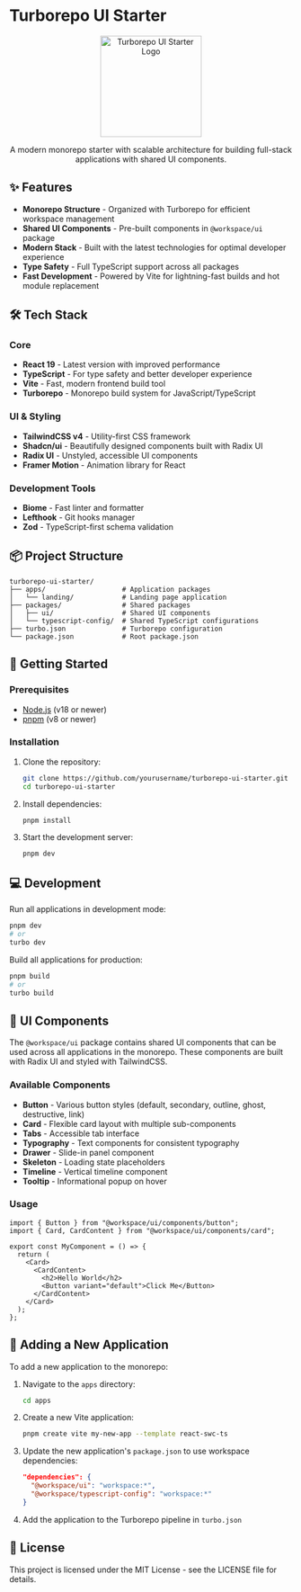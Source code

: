 # Turborepo UI Starter

<div align="center">
  <img src="apps/landing/public/logo.png" alt="Turborepo UI Starter Logo" width="180" />
  <p>A modern monorepo starter with scalable architecture for building full-stack applications with shared UI components.</p>
</div>

## ✨ Features

- **Monorepo Structure** - Organized with Turborepo for efficient workspace management
- **Shared UI Components** - Pre-built components in `@workspace/ui` package
- **Modern Stack** - Built with the latest technologies for optimal developer experience
- **Type Safety** - Full TypeScript support across all packages
- **Fast Development** - Powered by Vite for lightning-fast builds and hot module replacement

## 🛠️ Tech Stack

### Core
- **React 19** - Latest version with improved performance
- **TypeScript** - For type safety and better developer experience
- **Vite** - Fast, modern frontend build tool
- **Turborepo** - Monorepo build system for JavaScript/TypeScript

### UI & Styling
- **TailwindCSS v4** - Utility-first CSS framework
- **Shadcn/ui** - Beautifully designed components built with Radix UI
- **Radix UI** - Unstyled, accessible UI components
- **Framer Motion** - Animation library for React

### Development Tools
- **Biome** - Fast linter and formatter
- **Lefthook** - Git hooks manager
- **Zod** - TypeScript-first schema validation

## 📦 Project Structure

```
turborepo-ui-starter/
├── apps/                   # Application packages
│   └── landing/            # Landing page application
├── packages/               # Shared packages
│   ├── ui/                 # Shared UI components
│   └── typescript-config/  # Shared TypeScript configurations
├── turbo.json              # Turborepo configuration
└── package.json            # Root package.json
```

## 🚀 Getting Started

### Prerequisites

- [Node.js](https://nodejs.org/) (v18 or newer)
- [pnpm](https://pnpm.io/) (v8 or newer)

### Installation

1. Clone the repository:
   ```bash
   git clone https://github.com/yourusername/turborepo-ui-starter.git
   cd turborepo-ui-starter
   ```

2. Install dependencies:
   ```bash
   pnpm install
   ```

3. Start the development server:
   ```bash
   pnpm dev
   ```

## 💻 Development

Run all applications in development mode:

```bash
pnpm dev
# or
turbo dev
```

Build all applications for production:

```bash
pnpm build
# or
turbo build
```

## 🧩 UI Components

The `@workspace/ui` package contains shared UI components that can be used across all applications in the monorepo. These components are built with Radix UI and styled with TailwindCSS.

### Available Components

- **Button** - Various button styles (default, secondary, outline, ghost, destructive, link)
- **Card** - Flexible card layout with multiple sub-components
- **Tabs** - Accessible tab interface
- **Typography** - Text components for consistent typography
- **Drawer** - Slide-in panel component
- **Skeleton** - Loading state placeholders
- **Timeline** - Vertical timeline component
- **Tooltip** - Informational popup on hover

### Usage

```tsx
import { Button } from "@workspace/ui/components/button";
import { Card, CardContent } from "@workspace/ui/components/card";

export const MyComponent = () => {
  return (
    <Card>
      <CardContent>
        <h2>Hello World</h2>
        <Button variant="default">Click Me</Button>
      </CardContent>
    </Card>
  );
};
```

## 🔧 Adding a New Application

To add a new application to the monorepo:

1. Navigate to the `apps` directory:
   ```bash
   cd apps
   ```

2. Create a new Vite application:
   ```bash
   pnpm create vite my-new-app --template react-swc-ts
   ```

3. Update the new application's `package.json` to use workspace dependencies:
   ```json
   "dependencies": {
     "@workspace/ui": "workspace:*",
     "@workspace/typescript-config": "workspace:*"
   }
   ```

4. Add the application to the Turborepo pipeline in `turbo.json`

## 📄 License

This project is licensed under the MIT License - see the LICENSE file for details.
